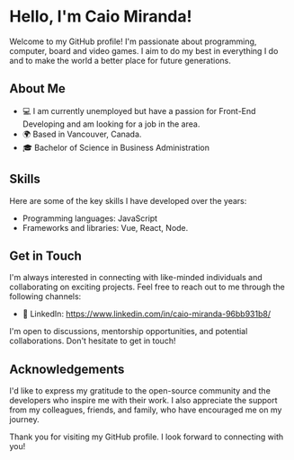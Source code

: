 # Hello, I'm Caio Miranda!

Welcome to my GitHub profile! I'm passionate about programming, computer, board and video games. I aim to do my best in everything I do and to make the world a better place for future generations.

## About Me

- 💻 I am currently unemployed but have a passion for Front-End Developing and am looking for a job in the area.
- 🌍 Based in Vancouver, Canada.
- 🎓 Bachelor of Science in Business Administration

## Skills

Here are some of the key skills I have developed over the years:

- Programming languages: JavaScript
- Frameworks and libraries: Vue, React, Node.


## Get in Touch

I'm always interested in connecting with like-minded individuals and collaborating on exciting projects. Feel free to reach out to me through the following channels:

- 🔗 LinkedIn: https://www.linkedin.com/in/caio-miranda-96bb931b8/

I'm open to discussions, mentorship opportunities, and potential collaborations. Don't hesitate to get in touch!

## Acknowledgements

I'd like to express my gratitude to the open-source community and the developers who inspire me with their work. I also appreciate the support from my colleagues, friends, and family, who have encouraged me on my journey.

Thank you for visiting my GitHub profile. I look forward to connecting with you!



